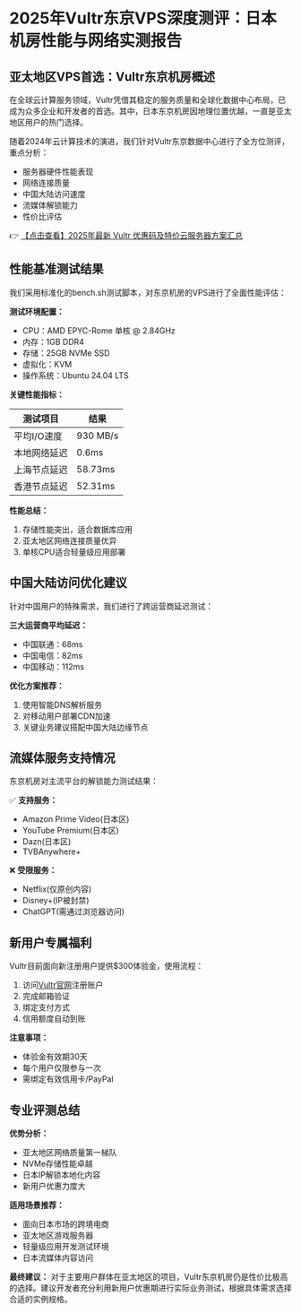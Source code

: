 # 2025年Vultr东京VPS深度测评：日本机房性能与网络实测报告

## 亚太地区VPS首选：Vultr东京机房概述

在全球云计算服务领域，Vultr凭借其稳定的服务质量和全球化数据中心布局，已成为众多企业和开发者的首选。其中，日本东京机房因地理位置优越，一直是亚太地区用户的热门选择。

随着2024年云计算技术的演进，我们针对Vultr东京数据中心进行了全方位测评，重点分析：

- 服务器硬件性能表现
- 网络连接质量
- 中国大陆访问速度
- 流媒体解锁能力
- 性价比评估

👉 [【点击查看】2025年最新 Vultr 优惠码及特价云服务器方案汇总](https://bit.ly/VuLtr)

## 性能基准测试结果

我们采用标准化的bench.sh测试脚本，对东京机房的VPS进行了全面性能评估：

**测试环境配置：**
- CPU：AMD EPYC-Rome 单核 @ 2.84GHz
- 内存：1GB DDR4
- 存储：25GB NVMe SSD
- 虚拟化：KVM
- 操作系统：Ubuntu 24.04 LTS

**关键性能指标：**

| 测试项目 | 结果 |
|---------|------|
| 平均I/O速度 | 930 MB/s |
| 本地网络延迟 | 0.6ms |
| 上海节点延迟 | 58.73ms |
| 香港节点延迟 | 52.31ms |

**性能总结：**
1. 存储性能突出，适合数据库应用
2. 亚太地区网络连接质量优异
3. 单核CPU适合轻量级应用部署

## 中国大陆访问优化建议

针对中国用户的特殊需求，我们进行了跨运营商延迟测试：

**三大运营商平均延迟：**
- 中国联通：68ms
- 中国电信：82ms
- 中国移动：112ms

**优化方案推荐：**
1. 使用智能DNS解析服务
2. 对移动用户部署CDN加速
3. 关键业务建议搭配中国大陆边缘节点

## 流媒体服务支持情况

东京机房对主流平台的解锁能力测试结果：

✅ **支持服务：**
- Amazon Prime Video(日本区)
- YouTube Premium(日本区)
- Dazn(日本区)
- TVBAnywhere+

❌ **受限服务：**
- Netflix(仅原创内容)
- Disney+(IP被封禁)
- ChatGPT(需通过浏览器访问)

## 新用户专属福利

Vultr目前面向新注册用户提供$300体验金，使用流程：

1. 访问[Vultr官网](https://bit.ly/VuLtr)注册账户
2. 完成邮箱验证
3. 绑定支付方式
4. 信用额度自动到账

**注意事项：**
- 体验金有效期30天
- 每个用户仅限参与一次
- 需绑定有效信用卡/PayPal

## 专业评测总结

**优势分析：**
- 亚太地区网络质量第一梯队
- NVMe存储性能卓越
- 日本IP解锁本地化内容
- 新用户优惠力度大

**适用场景推荐：**
- 面向日本市场的跨境电商
- 亚太地区游戏服务器
- 轻量级应用开发测试环境
- 日本流媒体内容访问

**最终建议：**
对于主要用户群体在亚太地区的项目，Vultr东京机房仍是性价比极高的选择。建议开发者充分利用新用户优惠期进行实际业务测试，根据具体需求选择合适的实例规格。